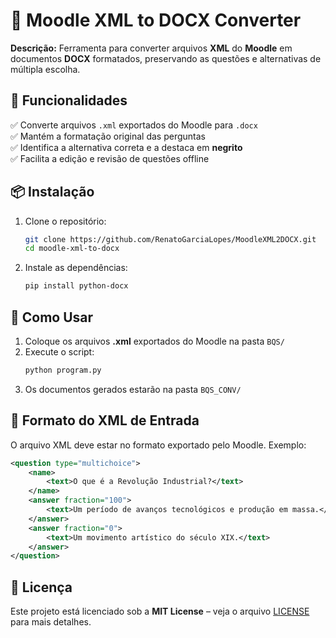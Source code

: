 # 📄 Moodle XML to DOCX Converter

**Descrição:** Ferramenta para converter arquivos **XML** do **Moodle** em documentos **DOCX** formatados, preservando as questões e alternativas de múltipla escolha.

## 🚀 Funcionalidades  
✅ Converte arquivos `.xml` exportados do Moodle para `.docx`  
✅ Mantém a formatação original das perguntas  
✅ Identifica a alternativa correta e a destaca em **negrito**  
✅ Facilita a edição e revisão de questões offline  

## 📦 Instalação  
1. Clone o repositório:  
   ```bash
   git clone https://github.com/RenatoGarciaLopes/MoodleXML2DOCX.git
   cd moodle-xml-to-docx
   ```  
2. Instale as dependências:  
   ```bash
   pip install python-docx
   ```  

## 📂 Como Usar  
1. Coloque os arquivos **.xml** exportados do Moodle na pasta `BQS/`  
2. Execute o script:  
   ```bash
   python program.py
   ```  
3. Os documentos gerados estarão na pasta `BQS_CONV/`  

## 📝 Formato do XML de Entrada  
O arquivo XML deve estar no formato exportado pelo Moodle. Exemplo:

```xml
<question type="multichoice">
    <name>
        <text>O que é a Revolução Industrial?</text>
    </name>
    <answer fraction="100">
        <text>Um período de avanços tecnológicos e produção em massa.</text>
    </answer>
    <answer fraction="0">
        <text>Um movimento artístico do século XIX.</text>
    </answer>
</question>
```

## 📜 Licença  
Este projeto está licenciado sob a **MIT License** – veja o arquivo [LICENSE](LICENSE) para mais detalhes.
